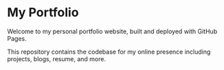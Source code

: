 # My Portfolio

Welcome to my personal portfolio website, built and deployed with GitHub Pages.

This repository contains the codebase for my online presence including projects, blogs, resume, and more.
